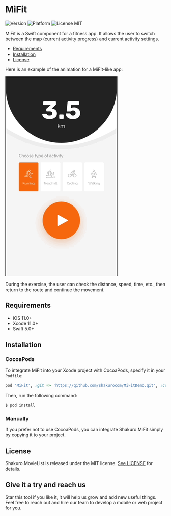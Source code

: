 <br><br>
# MiFit
![Version](https://img.shields.io/badge/version-1.0.0-blue.svg)
![Platform](https://img.shields.io/badge/platform-iOS-lightgrey.svg)
![License MIT](https://img.shields.io/badge/license-MIT-green.svg)

MiFit is a Swift component for a fitness app. It allows the user to switch between the map (current activity progress) and current activity settings. 

- [Requirements](#requirements)
- [Installation](#installation)
- [License](#license)

Here is an example of the animation for a MiFit-like app:

![](Resources/extendedScreen.gif)

During the exercise, the user can check the distance, speed, time, etc., then return to the route and continue the movement. 

## Requirements

- iOS 11.0+
- Xcode 11.0+
- Swift 5.0+

## Installation

### CocoaPods

To integrate MiFit into your Xcode project with CocoaPods, specify it in your `Podfile`:

```ruby
pod 'MiFit', :git => 'https://github.com/shakurocom/MiFitDemo.git', :commit => 29c0f8f09e90f85f0ecee2e4d5963b0bfe069682
```

Then, run the following command:

```bash
$ pod install
```

### Manually

If you prefer not to use CocoaPods, you can integrate Shakuro.MiFit simply by copying it to your project.

## License

Shakuro.MovieList is released under the MIT license. [See LICENSE](https://github.com/shakurocom/ScrollableTabs/blob/master/LICENSE.md) for details.

## Give it a try and reach us

Star this tool if you like it, it will help us grow and add new useful things. 
Feel free to reach out and hire our team to develop a mobile or web project for you.


